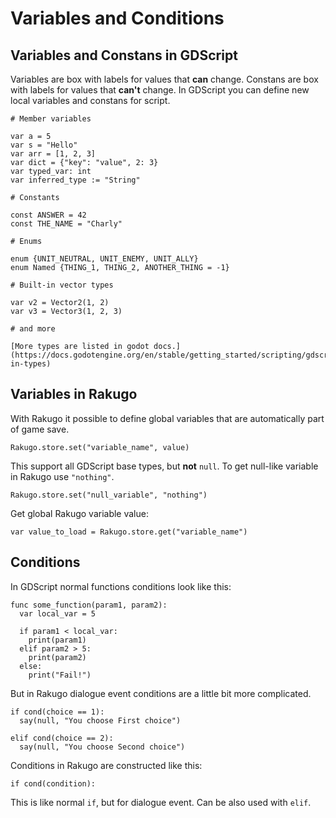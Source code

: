 # Variables and Conditions

## Variables and Constans in GDScript

Variables are box with labels for values that **can** change.
Constans are box with labels for values that **can't** change.
In GDScript you can define new local variables and constans for script.

```gdscript
# Member variables

var a = 5
var s = "Hello"
var arr = [1, 2, 3]
var dict = {"key": "value", 2: 3}
var typed_var: int
var inferred_type := "String"

# Constants

const ANSWER = 42
const THE_NAME = "Charly"

# Enums

enum {UNIT_NEUTRAL, UNIT_ENEMY, UNIT_ALLY}
enum Named {THING_1, THING_2, ANOTHER_THING = -1}

# Built-in vector types

var v2 = Vector2(1, 2)
var v3 = Vector3(1, 2, 3)

# and more
```

```{note}
[More types are listed in godot docs.](https://docs.godotengine.org/en/stable/getting_started/scripting/gdscript/gdscript_basics.html#built-in-types)
```

## Variables in Rakugo

With Rakugo it possible to define global variables that are automatically part of game save.

```gdscript
Rakugo.store.set("variable_name", value)
```

This support all GDScript base types, but **not** `null`.
To get null-like variable in Rakugo use `"nothing"`.

```gdscript
Rakugo.store.set("null_variable", "nothing")
```

Get global Rakugo variable value:

```gdscript
var value_to_load = Rakugo.store.get("variable_name")
```

## Conditions

In GDScript normal functions conditions look like this:

```gdscript
func some_function(param1, param2):
  var local_var = 5

  if param1 < local_var:
    print(param1)
  elif param2 > 5:
    print(param2)
  else:
    print("Fail!")
```

But in Rakugo dialogue event conditions are a little bit more complicated.

```gdscript
if cond(choice == 1):
  say(null, "You choose First choice")

elif cond(choice == 2):
  say(null, "You choose Second choice")
```

Conditions in Rakugo are constructed like this:

```gdscript
if cond(condition):
```

This is like normal `if`, but for dialogue event.
Can be also used with `elif`.

